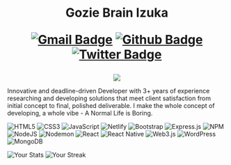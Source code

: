 <h1 align="center"> Gozie Brain Izuka
    
[![Gmail Badge](https://img.shields.io/badge/-gozkybrain@gmail.com-c14438?style=flat&logo=Gmail&logoColor=white&link=mailto:gozkybrain@gmail.com)](mailto:gozkybrain@gmail.com) 
[![Github Badge](https://img.shields.io/badge/-gozkybrain-grey?style=flat&logo=github&logoColor=white&link=https://github.com/gozkybrain/)](https://gozkybrain.netlify.app/) 
[![Twitter Badge](https://img.shields.io/badge/-gozkybrain4u-00acee?style=flat&logo=twitter&logoColor=white&link=https://twitter.com/gozkybrain4u/)](https://www.twitter.com/gozkybrain4u/) 

</h1>

<p align="center">
    <img src="https://github-profile-summary-cards.vercel.app/api/cards/profile-details?username=gozkybrain&theme=github"
        </p>

<p align='left'>Innovative and deadline-driven Developer with 3+ years of experience researching and developing solutions that meet client satisfaction from initial concept to final, polished deliverable. I make the whole concept of developing, a whole vibe - A Normal Life is Boring.</p>

![HTML5](https://img.shields.io/badge/html5-%23E34F26.svg?style=for-the-badge&logo=html5&logoColor=white) 
![CSS3](https://img.shields.io/badge/css3-%231572B6.svg?style=for-the-badge&logo=css3&logoColor=white) 
![JavaScript](https://img.shields.io/badge/javascript-%23323330.svg?style=for-the-badge&logo=javascript&logoColor=%23F7DF1E) 
![Netlify](https://img.shields.io/badge/netlify-%23000000.svg?style=for-the-badge&logo=netlify&logoColor=#00C7B7) 
![Bootstrap](https://img.shields.io/badge/bootstrap-%238511FA.svg?style=for-the-badge&logo=bootstrap&logoColor=white) 
![Express.js](https://img.shields.io/badge/express.js-%23404d59.svg?style=for-the-badge&logo=express&logoColor=%2361DAFB) 
![NPM](https://img.shields.io/badge/NPM-%23CB3837.svg?style=for-the-badge&logo=npm&logoColor=white) 
![NodeJS](https://img.shields.io/badge/node.js-6DA55F?style=for-the-badge&logo=node.js&logoColor=white) 
![Nodemon](https://img.shields.io/badge/NODEMON-%23323330.svg?style=for-the-badge&logo=nodemon&logoColor=%BBDEAD) 
![React](https://img.shields.io/badge/react-%2320232a.svg?style=for-the-badge&logo=react&logoColor=%2361DAFB) 
![React Native](https://img.shields.io/badge/react_native-%2320232a.svg?style=for-the-badge&logo=react&logoColor=%2361DAFB) 
![Web3.js](https://img.shields.io/badge/web3.js-F16822?style=for-the-badge&logo=web3.js&logoColor=white) 
![WordPress](https://img.shields.io/badge/WordPress-%23117AC9.svg?style=for-the-badge&logo=WordPress&logoColor=white) 
![MongoDB](https://img.shields.io/badge/MongoDB-%234ea94b.svg?style=for-the-badge&logo=mongodb&logoColor=white) 


![Your Stats](https://github-readme-stats.vercel.app/api?username=gozkybrain&show_icons=true&hide_title=true&theme=radical)
![Your Streak](https://github-readme-streak-stats.herokuapp.com/?user=gozkybrain&theme=radical)



<!-- Proudly created with GPRM ( https://gprm.itsvg.in ) -->
